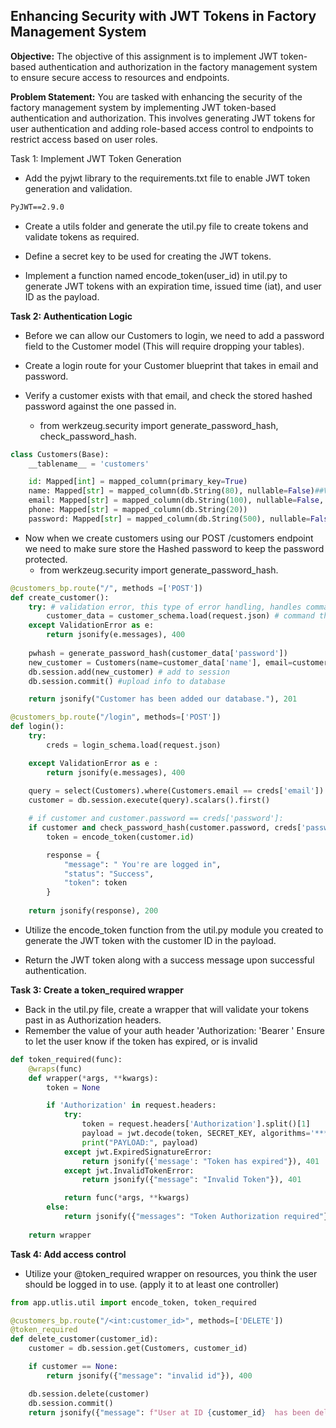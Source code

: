 ## Enhancing Security with JWT Tokens in Factory Management System

**Objective:** The objective of this assignment is to implement JWT token-based authentication and authorization in the factory management system to ensure secure access to resources and endpoints.

**Problem Statement:** You are tasked with enhancing the security of the factory management system by implementing JWT token-based authentication and authorization. This involves generating JWT tokens for user authentication and adding role-based access control to endpoints to restrict access based on user roles.

Task 1: Implement JWT Token Generation

- Add the pyjwt library to the requirements.txt file to enable JWT token generation and validation.
```txt
PyJWT==2.9.0
```

- Create a utils folder and generate the util.py file to create tokens and validate tokens as required.

- Define a secret key to be used for creating the JWT tokens.


- Implement a function named encode_token(user_id) in util.py to generate JWT tokens with an expiration time, issued time (iat), and user ID as the payload.




**Task 2: Authentication Logic**

- Before we can allow our Customers to login, we need to add a password field to the Customer model (This will require dropping your tables).

- Create a login route for your Customer blueprint that takes in email and password.
- Verify a customer exists with that email, and check the stored hashed password against the one passed in.
    - from werkzeug.security import generate_password_hash, check_password_hash.

```py
class Customers(Base):
    __tablename__ = 'customers'

    id: Mapped[int] = mapped_column(primary_key=True)
    name: Mapped[str] = mapped_column(db.String(80), nullable=False)##VARCHAR IN SQL BUT STR IN PYTHON
    email: Mapped[str] = mapped_column(db.String(100), nullable=False, unique=True)
    phone: Mapped[str] = mapped_column(db.String(20))
    password: Mapped[str] = mapped_column(db.String(500), nullable=False) ##added the new "password" field.
```

- Now when we create customers using our POST /customers endpoint we need to make sure store the Hashed password to keep the password protected.
    - from werkzeug.security import generate_password_hash.
````py
@customers_bp.route("/", methods =['POST'])
def create_customer():
    try: # validation error, this type of error handling, handles commands that isnt recognizable 
        customer_data = customer_schema.load(request.json) # command this is to load only validate information
    except ValidationError as e:
        return jsonify(e.messages), 400
    
    pwhash = generate_password_hash(customer_data['password'])
    new_customer = Customers(name=customer_data['name'], email=customer_data['email'], phone=customer_data['phone'], password = pwhash)
    db.session.add(new_customer) # add to session
    db.session.commit() #upload info to database

    return jsonify("Customer has been added our database."), 201

````


```py
@customers_bp.route("/login", methods=['POST'])
def login():
    try:
        creds = login_schema.load(request.json)

    except ValidationError as e :
        return jsonify(e.messages), 400
    
    query = select(Customers).where(Customers.email == creds['email'])
    customer = db.session.execute(query).scalars().first()

    # if customer and customer.password == creds['password']:
    if customer and check_password_hash(customer.password, creds['password']):
        token = encode_token(customer.id)

        response = {
            "message": " You're are logged in",
            "status": "Success",
            "token": token
        }
    
    return jsonify(response), 200
```



- Utilize the encode_token function from the util.py module you created to generate the JWT token with the customer ID in the payload.

- Return the JWT token along with a success message upon successful authentication.

**Task 3: Create a token_required wrapper**

- Back in the util.py file, create a wrapper that will validate your tokens past in as Authorization headers.
- Remember the value of your auth header 'Authorization: 'Bearer <token>'
Ensure to let the user know if the token has expired, or is invalid


```py
def token_required(func):
    @wraps(func)
    def wrapper(*args, **kwargs):
        token = None

        if 'Authorization' in request.headers:
            try:
                token = request.headers['Authorization'].split()[1]
                payload = jwt.decode(token, SECRET_KEY, algorithms='****')
                print("PAYLOAD:", payload)       
            except jwt.ExpiredSignatureError:
                return jsonify({'message': "Token has expired"}), 401
            except jwt.InvalidTokenError:
                return jsonify({"message": "Invalid Token"}), 401  

            return func(*args, **kwargs)
        else:
            return jsonify({"messages": "Token Authorization required"}), 401
        
    return wrapper
```


**Task 4: Add access control**

- Utilize your @token_required wrapper on resources, you think the user should be logged in to use. (apply it to at least one controller)

```py
from app.utlis.util import encode_token, token_required

@customers_bp.route("/<int:customer_id>", methods=['DELETE'])
@token_required
def delete_customer(customer_id):
    customer = db.session.get(Customers, customer_id)

    if customer == None:
        return jsonify({"message": "invalid id"}), 400

    db.session.delete(customer)
    db.session.commit()
    return jsonify({"message": f"User at ID {customer_id}  has been deleted "})
```